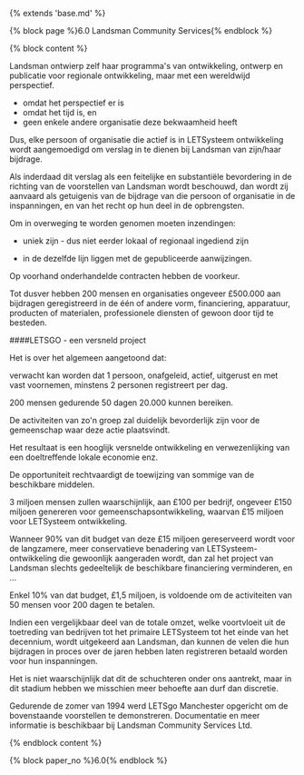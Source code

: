 {% extends 'base.md' %}

{% block page %}6.0  Landsman Community Services{% endblock %}

{% block content %}

Landsman ontwierp zelf haar programma's van ontwikkeling, 
ontwerp en publicatie voor regionale ontwikkeling,
maar met een wereldwijd perspectief.

* omdat het perspectief er is
* omdat het tijd is, en
* geen enkele andere organisatie deze bekwaamheid heeft

Dus, elke persoon of organisatie die actief is in 
LETSysteem ontwikkeling wordt aangemoedigd om verslag in te 
dienen bij Landsman van zijn/haar bijdrage. 

Als inderdaad dit verslag als een feitelijke en substantiële 
bevordering in de richting van de voorstellen van Landsman wordt beschouwd,
dan wordt zij aanvaard als getuigenis van de bijdrage van die persoon
of organisatie in de inspanningen, en van het recht op hun deel in de opbrengsten.

Om in overweging te worden genomen moeten inzendingen:

* uniek zijn - dus niet eerder lokaal of regionaal ingediend zijn

* in de dezelfde lijn liggen met de gepubliceerde aanwijzingen.

Op voorhand onderhandelde contracten hebben de voorkeur.

Tot dusver hebben 200 mensen en organisaties ongeveer £500.000 aan bijdragen
geregistreerd in de één of andere vorm, financiering, apparatuur, 
producten of materialen, professionele diensten of gewoon door tijd te besteden.

####LETSGO - een versneld project

Het is over het algemeen aangetoond dat:

verwacht kan worden dat 1 persoon, onafgeleid, actief, uitgerust en met vast 
voornemen, minstens 2 personen registreert per dag.

200 mensen gedurende 50 dagen 20.000 kunnen bereiken.

De activiteiten van zo'n groep zal duidelijk bevorderlijk zijn voor de 
gemeenschap waar deze actie plaatsvindt.

Het resultaat is een hooglijk versnelde ontwikkeling en 
verwezenlijking van een doeltreffende lokale economie enz. 

De opportuniteit rechtvaardigt de toewijzing van sommige van de 
beschikbare middelen.

3 miljoen mensen zullen waarschijnlijk, aan £100 per bedrijf, ongeveer
£150 miljoen genereren voor gemeenschapsontwikkeling, waarvan £15 miljoen
voor LETSysteem ontwikkeling.

Wanneer 90% van dit budget van deze £15 miljoen gereserveerd wordt voor de
langzamere, meer conservatieve benadering van LETSysteem-ontwikkeling die 
gewoonlijk aangeraden wordt, dan zal het project van Landsman slechts
gedeeltelijk de beschikbare financiering verminderen, en ...

Enkel 10% van dat budget, £1,5 miljoen, is voldoende om de activiteiten 
van 50 mensen voor 200 dagen te betalen.

Indien een vergelijkbaar deel van de totale omzet, welke voortvloeit uit de 
toetreding van bedrijven tot het primaire LETSysteem tot het einde van het 
decennium, wordt uitgekeerd aan Landsman, dan kunnen de velen die hun 
bijdragen in proces over de jaren hebben laten registreren betaald worden 
voor hun inspanningen.

Het is niet waarschijnlijk dat dit de schuchteren onder ons aantrekt, maar in dit stadium 
hebben we misschien meer behoefte aan durf dan discretie.

Gedurende de zomer van 1994 werd LETSgo Manchester opgericht om de bovenstaande
voorstellen te demonstreren. Documentatie en meer informatie is beschikbaar 
bij Landsman Community Services Ltd.

{% endblock content %}

{% block paper_no %}6.0{% endblock %}

